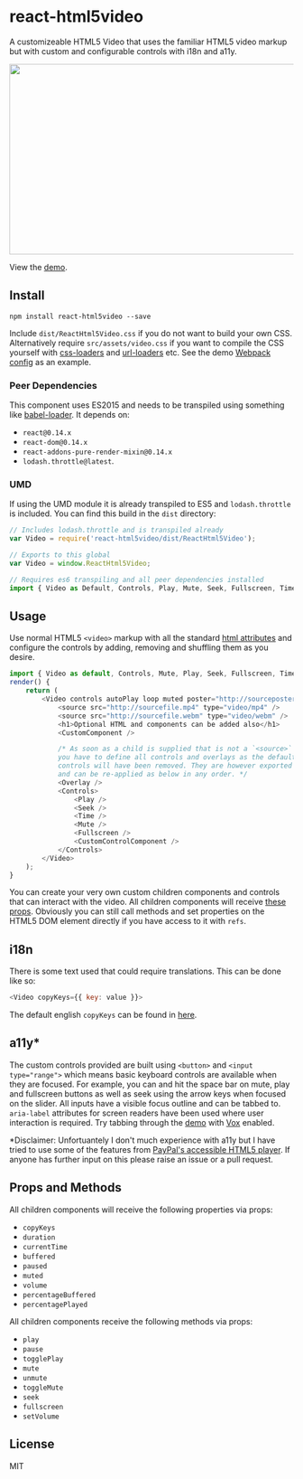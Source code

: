 # react-html5video

A customizeable HTML5 Video that uses the familiar HTML5 video markup but with custom and configurable controls with i18n and a11y.

<img src="http://mderrick.github.io/react-html5video/example.png?v=1" align="center" height="337" width="600" />

View the [demo](http://mderrick.github.io/react-html5video/).

## Install

`npm install react-html5video --save`

Include `dist/ReactHtml5Video.css` if you do not want to build your own CSS. Alternatively require `src/assets/video.css` if you want to compile the CSS yourself with [css-loaders](https://github.com/webpack/css-loader) and [url-loaders](https://github.com/webpack/url-loader) etc. See the demo [Webpack config](https://github.com/mderrick/react-html5video/blob/master/demo/webpack.config.js) as an example.

### Peer Dependencies

This component uses ES2015 and needs to be transpiled using something like [babel-loader](https://github.com/babel/babel-loader). It depends on:
- `react@0.14.x`
- `react-dom@0.14.x`
- `react-addons-pure-render-mixin@0.14.x`
- `lodash.throttle@latest`.

### UMD

If using the UMD module it is already transpiled to ES5 and `lodash.throttle` is included. You can find this build in the `dist` directory:

```js
// Includes lodash.throttle and is transpiled already
var Video = require('react-html5video/dist/ReactHtml5Video');  
```

```js
// Exports to this global
var Video = window.ReactHtml5Video;
```

```js
// Requires es6 transpiling and all peer dependencies installed
import { Video as Default, Controls, Play, Mute, Seek, Fullscreen, Time, Overlay } from 'react-html5video';
```


## Usage

Use normal HTML5 `<video>` markup with all the standard [html attributes](https://developer.mozilla.org/en/docs/Web/HTML/Element/video) and configure the controls by adding, removing and shuffling them as you desire.

```js
import { Video as default, Controls, Mute, Play, Seek, Fullscreen, Time, Overlay } from 'react-html5video';
render() {
    return (
        <Video controls autoPlay loop muted poster="http://sourceposter.jpg">
            <source src="http://sourcefile.mp4" type="video/mp4" />
            <source src="http://sourcefile.webm" type="video/webm" />
            <h1>Optional HTML and components can be added also</h1>
            <CustomComponent />

            /* As soon as a child is supplied that is not a `<source>`
            you have to define all controls and overlays as the default
            controls will have been removed. They are however exported
            and can be re-applied as below in any order. */
            <Overlay />
            <Controls>
                <Play />
                <Seek />
                <Time />
                <Mute />
                <Fullscreen />
                <CustomControlComponent />
            </Controls>
        </Video>
    );
}
```

You can create your very own custom children components and controls that can interact with the video. All children components will receive [these props](#props-and-methods). Obviously you can still call methods and set properties on the HTML5 DOM element directly if you have access to it with `refs`.

## i18n

There is some text used that could require translations. This can be done like so:

```js
<Video copyKeys={{ key: value }}>
```

The default english `copyKeys` can be found in [here](https://github.com/mderrick/react-html5video/tree/master/src/assets/copy.js).

## a11y*

The custom controls provided are built using `<button>` and `<input type="range">` which means basic keyboard controls are available when they are focused. For example, you can and hit the space bar on mute, play and fullscreen buttons as well as seek using the arrow keys when focused on the slider. All inputs have a visible focus outline and can be tabbed to. `aria-label` attributes for screen readers have been used where user interaction is required. Try tabbing through the [demo](http://mderrick.github.io/react-html5video/) with [Vox](http://www.chromevox.com/) enabled.

*Disclaimer: Unfortuantely I don't much experience with a11y but I have tried to use some of the features from [PayPal's accessible HTML5 player](https://github.com/paypal/accessible-html5-video-player). If anyone has further input on this please raise an issue or a pull request.


## Props and Methods

All children components will receive the following properties via props:
- `copyKeys`
- `duration`
- `currentTime`
- `buffered`
- `paused`
- `muted`
- `volume`
- `percentageBuffered`
- `percentagePlayed`

All children components receive the following methods via props:
- `play`
- `pause`
- `togglePlay`
- `mute`
- `unmute`
- `toggleMute`
- `seek`
- `fullscreen`
- `setVolume`


## License
MIT
